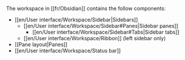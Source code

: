 The workspace in [[fr/Obsidian]] contains the follow components:

- [[en/User interface/Workspace/Sidebar|Sidebars]]
  - [[en/User interface/Workspace/Sidebar#Panes|Sidebar panes]]
    - [[en/User interface/Workspace/Sidebar#Tabs|Sidebar tabs]]
  - [[en/User interface/Workspace/Ribbon]] (left sidebar only)
- [[Pane layout|Panes]]
- [[en/User interface/Workspace/Status bar]]

